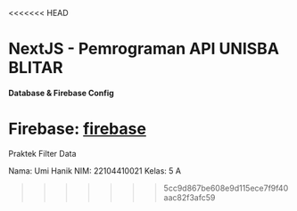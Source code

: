 <<<<<<< HEAD
# NextJS - Pemrograman API UNISBA BLITAR

#### Database & Firebase Config

Firebase: [firebase](https://console.firebase.google.com/u/0)
=======
Praktek Filter Data 

Nama: Umi Hanik
NIM: 22104410021
Kelas: 5 A
>>>>>>> 5cc9d867be608e9d115ece7f9f40aac82f3afc59
